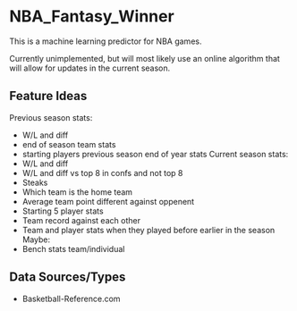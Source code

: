 # NBA_Fantasy_Winner

This is a machine learning predictor for NBA games.

Currently unimplemented, but will most likely use an online algorithm that will allow for updates in the current season.

## Feature Ideas
Previous season stats:
- W/L and diff
- end of season team stats
- starting players previous season end of year stats
Current season stats:
- W/L and diff
- W/L and diff vs top 8 in confs and not top 8 
- Steaks
- Which team is the home team
- Average team point different against oppenent
- Starting 5 player stats
- Team record against each other
- Team and player stats when they played before earlier in the season
Maybe:
- Bench stats team/individual
## Data Sources/Types
- Basketball-Reference.com

